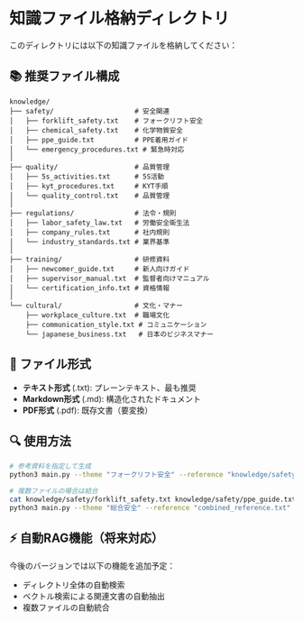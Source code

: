 # 知識ファイル格納ディレクトリ

このディレクトリには以下の知識ファイルを格納してください：

## 📚 推奨ファイル構成

```
knowledge/
├── safety/                    # 安全関連
│   ├── forklift_safety.txt    # フォークリフト安全
│   ├── chemical_safety.txt    # 化学物質安全
│   ├── ppe_guide.txt          # PPE着用ガイド
│   └── emergency_procedures.txt # 緊急時対応
│
├── quality/                   # 品質管理
│   ├── 5s_activities.txt      # 5S活動
│   ├── kyt_procedures.txt     # KYT手順
│   └── quality_control.txt    # 品質管理
│
├── regulations/               # 法令・規則
│   ├── labor_safety_law.txt   # 労働安全衛生法
│   ├── company_rules.txt      # 社内規則
│   └── industry_standards.txt # 業界基準
│
├── training/                  # 研修資料
│   ├── newcomer_guide.txt     # 新人向けガイド
│   ├── supervisor_manual.txt  # 監督者向けマニュアル
│   └── certification_info.txt # 資格情報
│
└── cultural/                  # 文化・マナー
    ├── workplace_culture.txt  # 職場文化
    ├── communication_style.txt # コミュニケーション
    └── japanese_business.txt   # 日本のビジネスマナー
```

## 📝 ファイル形式

- **テキスト形式** (.txt): プレーンテキスト、最も推奨
- **Markdown形式** (.md): 構造化されたドキュメント
- **PDF形式** (.pdf): 既存文書（要変換）

## 🔍 使用方法

```bash
# 参考資料を指定して生成
python3 main.py --theme "フォークリフト安全" --reference "knowledge/safety/forklift_safety.txt"

# 複数ファイルの場合は結合
cat knowledge/safety/forklift_safety.txt knowledge/safety/ppe_guide.txt > combined_reference.txt
python3 main.py --theme "総合安全" --reference "combined_reference.txt"
```

## ⚡ 自動RAG機能（将来対応）

今後のバージョンでは以下の機能を追加予定：
- ディレクトリ全体の自動検索
- ベクトル検索による関連文書の自動抽出
- 複数ファイルの自動統合